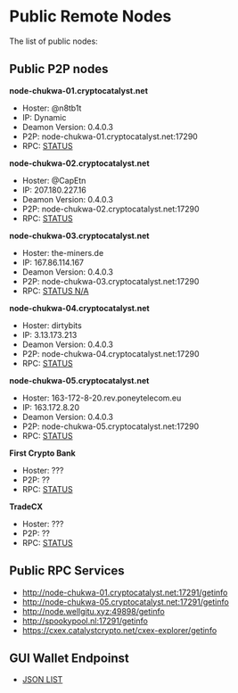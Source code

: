 # Public Remote Nodes

The list of public nodes:

## Public P2P nodes

**node-chukwa-01.cryptocatalyst.net**
- Hoster: @n8tb1t
- IP: Dynamic
- Deamon Version: 0.4.0.3
- P2P: node-chukwa-01.cryptocatalyst.net:17290
- RPC: [STATUS](http://node-chukwa-01.cryptocatalyst.net:17291/getinfo)

**node-chukwa-02.cryptocatalyst.net**
- Hoster: @CapEtn
- IP: 207.180.227.16
- Deamon Version: 0.4.0.3
- P2P: node-chukwa-02.cryptocatalyst.net:17290
- RPC: [STATUS](https://cxex.catalystcrypto.net/cxex-explorer/getinfo)

**node-chukwa-03.cryptocatalyst.net**
- Hoster: the-miners.de
- IP: 167.86.114.167
- Deamon Version: 0.4.0.3
- P2P: node-chukwa-03.cryptocatalyst.net:17290
- RPC: [STATUS N/A](#)


**node-chukwa-04.cryptocatalyst.net**
- Hoster: dirtybits
- IP: 3.13.173.213
- Deamon Version: 0.4.0.3
- P2P: node-chukwa-04.cryptocatalyst.net:17290
- RPC: [STATUS](http://node-chukwa-01.cryptocatalyst.net:17291/getinfo)

**node-chukwa-05.cryptocatalyst.net**
- Hoster: 163-172-8-20.rev.poneytelecom.eu
- IP: 163.172.8.20
- Deamon Version: 0.4.0.3
- P2P: node-chukwa-05.cryptocatalyst.net:17290
- RPC: [STATUS](http://163.172.8.20:17291/getinfo)

**First Crypto Bank**
- Hoster: ???
- P2P: ??
- RPC: [STATUS](#)

**TradeCX**
- Hoster: ???
- P2P: ??
- RPC: [STATUS](#)


## Public RPC Services

- http://node-chukwa-01.cryptocatalyst.net:17291/getinfo
- http://node-chukwa-05.cryptocatalyst.net:17291/getinfo
- http://node.wellgitu.xyz:49898/getinfo
- http://spookypool.nl:17291/getinfo
- https://cxex.catalystcrypto.net/cxex-explorer/getinfo


## GUI Wallet Endpoinst

- [JSON LIST](https://github.com/catalystdevelopment/catalyst-nodes-json/blob/master/catalyst-nodes.json)
